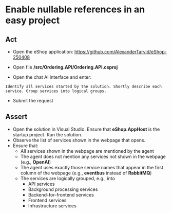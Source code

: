 # Enable nullable references in an easy project

## Act

- Open the eShop application:
<https://github.com/AlexanderTarvid/eShop-250408>

- Open file **/src/Ordering.API/Ordering.API.csproj**
- Open the chat AI interface and enter:

```text
Identify all services started by the solution. Shortly describe each service. Group services into logical groups.
```

- Submit the request

## Assert

- Open the solution in Visual Studio. Ensure that **eShop.AppHost** is the startup project. Run the solution.
- Observe the list of services shown in the webpage that opens.
- Ensure that:
  - All services shown in the webpage are mentioned by the agent
  - The agent does not mention any services not shown in the webpage (e.g., **OpenAI**)
  - The agent uses exactly those service names that appear in the first column of the webpage (e.g., **eventbus** instead of **RabbitMQ**)
  - The services are logically grouped, e.g., into
    - API services
    - Background processing services
    - Backend-for-frontend services
    - Frontend services
    - Infrastructure services
